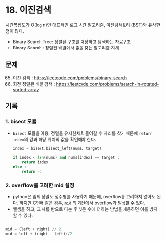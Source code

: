 # 18. 이진검색

시간복잡도가 O(log n)인 대표적인 로그 시간 알고리즘, 이진탐색트리 (BST)와 유사한 점이 많다.

- Binary Search Tree: 정렬된 구조를 저장하고 탐색하는 자료구조
- Binary Search : 정렬된 배열에서 값을 찾는 알고리즘 자체

## 문제

65. 이진 검색 : https://leetcode.com/problems/binary-search
66. 회전 정렬된 배열 검색 : https://leetcode.com/problems/search-in-rotated-sorted-array

## 기록

### 1. bisect 모듈

- `bisect` 모듈을 이용, 정렬을 유지한채로 들어갈 수 자리를 찾기 때문에 `return index`의 값과 해당 위치의 값을 확인해야 한다.

  ```python
  index = bisect.bisect_left(nums, target)

  if index < len(nums) and nums[index] == target :
      return index
  else :
      return -1
  ```

### 2. overflow를 고려한 mid 설정

- python은 임의 정밀도 정수형를 사용하기 때문에, overflow를 고려하지 않아도 된다. 하지만 C언어 같은 경우, `mid` 의 계산에서 overflow가 발생할 수 있다.
- 뺄셈을 하고, 그 차를 반으로 다눈 후 낮은 수에 더하는 방법을 채용하면 이를 방지할 수 있다.

```python

mid = (left + right) // 2
mid = left + (right - left)//2
```
